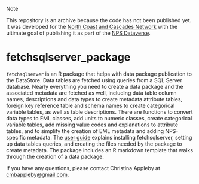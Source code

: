 >[!NOTE]
>This repository is an archive because the code has not been published yet. It was developed for the [North Coast and Cascades Network](https://www.nps.gov/im/nccn/index.htm) with the ultimate goal of publishing it as part of the [NPS Dataverse](https://github.com/nationalparkservice/NPSdataverse).

# fetchsqlserver_package
`fetchsqlserver` is an R package that helps with data package publication to the DataStore. Data tables are fetched using queries from a SQL Server database. Nearly everything you need to create a data package and the associated metadata are fetched as well, including data table column names, descriptions and data types to create metadata attribute tables, foreign key reference table and schema names to create categorical variable tables, as well as table descriptions. There are functions to convert data types to EML classes, add units to numeric classes, create categorical variable tables, add missing value codes and explanations to attribute tables, and to simplify the creation of EML metadata and adding NPS-specific metadata. The [user guide](https://github.com/cmbappleby/fetchsqlserver/blob/main/inst/doc/fetchsqlserver_user_guide.pdf) explains installing fetchsqlserver, setting up data tables queries, and creating the files needed by the package to create metadata. The package includes an R markdown template that walks through the creation of a data package.

If you have any questions, please contact Christina Appleby at [cmbappleby@gmail.com](cmbappleby@gmail.com).
